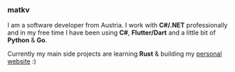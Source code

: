 ### matkv

I am a software developer from Austria. I work with **C#/.NET** professionally and in my free time I have been using **C#**, **Flutter/Dart** and a little bit of **Python** & **Go**. 

Currently my main side projects are learning **Rust** & building my [personal website](https://matkv.dev) :)

